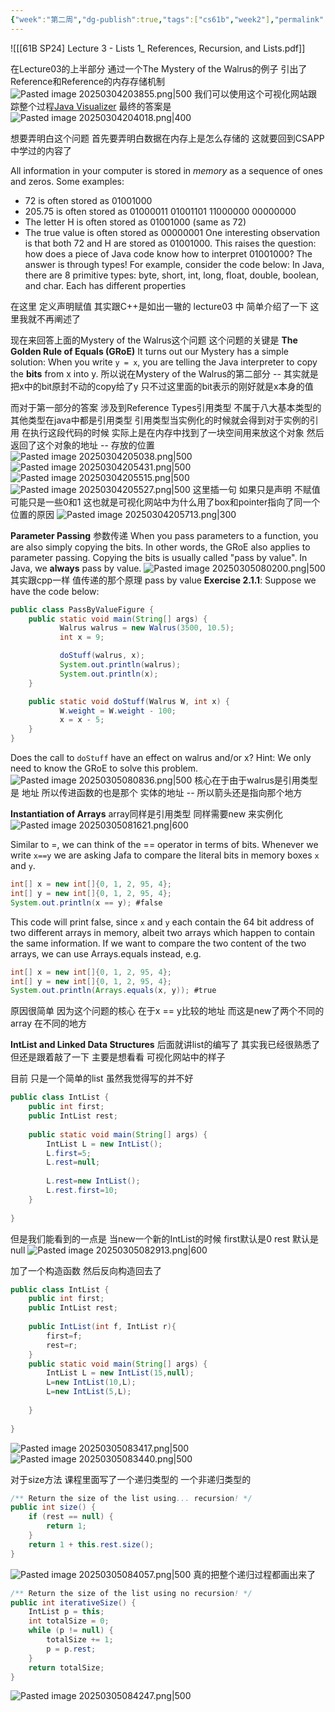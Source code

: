 ```yaml
---
{"week":"第二周","dg-publish":true,"tags":["cs61b","week2"],"permalink":"/CS 61B/Lecture 03 List I：References, Recursion, and Lists/","dgPassFrontmatter":true,"noteIcon":"","created":"2025-03-04T19:40:48.805+08:00","updated":"2025-04-19T09:50:15.533+08:00"}
---
```



![[[61B SP24] Lecture 3 - Lists 1_ References, Recursion, and Lists.pdf]]

在Lecture03的上半部分 通过一个The Mystery of the Walrus的例子 引出了 Reference和Reference的内存存储机制
![Pasted image 20250304203855.png|500](/img/user/accessory/Pasted%20image%2020250304203855.png)
我们可以使用这个可视化网站跟踪整个过程[Java Visualizer](https://cscircles.cemc.uwaterloo.ca//java_visualize/#mode=display)
最终的答案是
![Pasted image 20250304204018.png|400](/img/user/accessory/Pasted%20image%2020250304204018.png)

想要弄明白这个问题
首先要弄明白数据在内存上是怎么存储的
这就要回到CSAPP中学过的内容了

All information in your computer is stored in _memory_ as a sequence of ones and zeros. Some examples:
- 72 is often stored as 01001000
- 205.75 is often stored as 01000011 01001101 11000000 00000000
- The letter H is often stored as 01001000 (same as 72)
- The true value is often stored as 00000001
One interesting observation is that both 72 and H are stored as 01001000. This raises the question: how does a piece of Java code know how to interpret 01001000?
The answer is through types! For example, consider the code below:
In Java, there are 8 primitive types: byte, short, int, long, float, double, boolean, and char. Each has different properties

在这里 定义声明赋值 其实跟C++是如出一辙的
lecture03 中 简单介绍了一下  这里我就不再阐述了

现在来回答上面的Mystery of the Walrus这个问题
这个问题的关键是 **The Golden Rule of Equals (GRoE)**
It turns out our Mystery has a simple solution: When you write `y = x`, you are telling the Java interpreter to copy the **bits** from x into y.
所以说在Mystery of the Walrus的第二部分 --  其实就是把x中的bit原封不动的copy给了y 只不过这里面的bit表示的刚好就是x本身的值

而对于第一部分的答案 涉及到Reference Types引用类型
不属于八大基本类型的其他类型在java中都是引用类型
引用类型当实例化的时候就会得到对于实例的引用
在执行这段代码的时候  实际上是在内存中找到了一块空间用来放这个对象
然后返回了这个对象的地址 -- 存放的位置
![Pasted image 20250304205038.png|500](/img/user/accessory/Pasted%20image%2020250304205038.png)
![Pasted image 20250304205431.png|500](/img/user/accessory/Pasted%20image%2020250304205431.png)
![Pasted image 20250304205515.png|500](/img/user/accessory/Pasted%20image%2020250304205515.png)
![Pasted image 20250304205527.png|500](/img/user/accessory/Pasted%20image%2020250304205527.png)
这里插一句 如果只是声明 不赋值  可能只是一些0和1
这也就是可视化网站中为什么用了box和pointer指向了同一个位置的原因
![Pasted image 20250304205713.png|300](/img/user/accessory/Pasted%20image%2020250304205713.png)

**Parameter Passing**
参数传递
When you pass parameters to a function, you are also simply copying the bits. In other words, the GRoE also applies to parameter passing. Copying the bits is usually called "pass by value". In Java, we **always** pass by value.
![Pasted image 20250305080200.png|500](/img/user/accessory/Pasted%20image%2020250305080200.png)
其实跟cpp一样  值传递的那个原理
pass by value
**Exercise 2.1.1**: Suppose we have the code below:
```java
public class PassByValueFigure {
    public static void main(String[] args) {
           Walrus walrus = new Walrus(3500, 10.5);
           int x = 9;

           doStuff(walrus, x);
           System.out.println(walrus);
           System.out.println(x);
    }

    public static void doStuff(Walrus W, int x) {
           W.weight = W.weight - 100;
           x = x - 5;
    }
}
```
Does the call to `doStuff` have an effect on walrus and/or x? Hint: We only need to know the GRoE to solve this problem.
![Pasted image 20250305080836.png|500](/img/user/accessory/Pasted%20image%2020250305080836.png)
核心在于由于walrus是引用类型 是 地址  所以传进函数的也是那个 实体的地址 -- 所以箭头还是指向那个地方

**Instantiation of Arrays**
array同样是引用类型  同样需要new 来实例化
![Pasted image 20250305081621.png|600](/img/user/accessory/Pasted%20image%2020250305081621.png)


Similar to =, we can think of the == operator in terms of bits. Whenever we write `x==y` we are asking Jafa to compare the literal bits in memory boxes `x` and `y`.
```java
int[] x = new int[]{0, 1, 2, 95, 4};
int[] y = new int[]{0, 1, 2, 95, 4};
System.out.println(x == y); #false
```

This code will print false, since `x` and `y` each contain the 64 bit address of two different arrays in memory, albeit two arrays which happen to contain the same information. If we want to compare the two content of the two arrays, we can use Arrays.equals instead, e.g.
```java
int[] x = new int[]{0, 1, 2, 95, 4};
int[] y = new int[]{0, 1, 2, 95, 4};
System.out.println(Arrays.equals(x, y)); #true
```
原因很简单  因为这个问题的核心  在于x == y比较的地址  而这是new了两个不同的array  在不同的地方

**IntList and Linked Data Structures**
后面就讲list的编写了  其实我已经很熟悉了  但还是跟着敲了一下
主要是想看看 可视化网站中的样子

目前 只是一个简单的list 虽然我觉得写的并不好
```java
public class IntList {  
    public int first;  
    public IntList rest;  
  
    public static void main(String[] args) {  
        IntList L = new IntList();  
        L.first=5;  
        L.rest=null;  
          
        L.rest=new IntList();  
        L.rest.first=10;  
    }  
      
}
```

但是我们能看到的一点是  当new一个新的IntList的时候 first默认是0  rest 默认是null
![Pasted image 20250305082913.png|600](/img/user/accessory/Pasted%20image%2020250305082913.png)

加了一个构造函数  然后反向构造回去了
```java
public class IntList {  
    public int first;  
    public IntList rest;  
  
    public IntList(int f, IntList r){  
        first=f;  
        rest=r;  
    }  
    public static void main(String[] args) {  
        IntList L = new IntList(15,null);  
        L=new IntList(10,L);  
        L=new IntList(5,L);  
          
    }  
  
}
```
![Pasted image 20250305083417.png|500](/img/user/accessory/Pasted%20image%2020250305083417.png)
![Pasted image 20250305083440.png|500](/img/user/accessory/Pasted%20image%2020250305083440.png)

对于size方法 课程里面写了一个递归类型的  一个非递归类型的
```java
/** Return the size of the list using... recursion! */
public int size() {
    if (rest == null) {
        return 1;
    }
    return 1 + this.rest.size();
}
```
![Pasted image 20250305084057.png|500](/img/user/accessory/Pasted%20image%2020250305084057.png)
真的把整个递归过程都画出来了
```java
/** Return the size of the list using no recursion! */
public int iterativeSize() {
    IntList p = this;
    int totalSize = 0;
    while (p != null) {
        totalSize += 1;
        p = p.rest;
    }
    return totalSize;
}
```
![Pasted image 20250305084247.png|500](/img/user/accessory/Pasted%20image%2020250305084247.png)